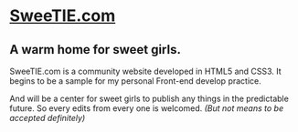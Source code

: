 # [SweeTIE.com](https://akisuzulightz.github.io/SweeTIE.com/)
## A warm home for sweet girls.
SweeTIE.com is a community website developed in HTML5 and CSS3.
It begins to be a sample for my personal Front-end develop practice.

And will be a center for sweet girls to publish any things in the predictable future.
So every edits from every one is welcomed. *(But not means to be accepted definitely)*